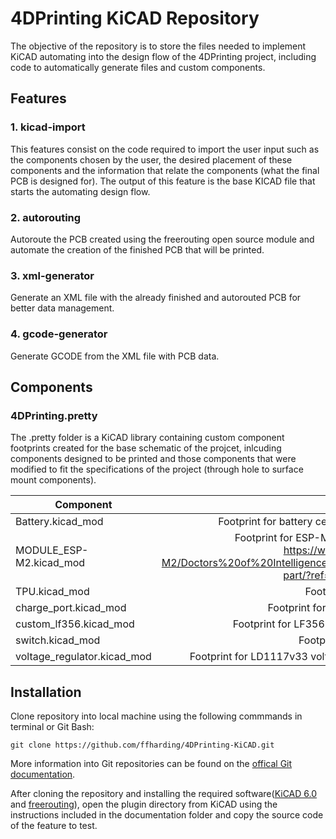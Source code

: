 # 4DPrinting KiCAD Repository
The objective of the repository is to store the files needed to implement KiCAD automating into the design flow of the 4DPrinting project, including code to automatically generate files and custom components.

## Features 
### 1. kicad-import
This features consist on the code required to import the user input such as the components chosen by the user, the desired placement of these components and the information that relate the components (what the final PCB is designed for). The output of this feature is the base KICAD file that starts the automating design flow.
### 2. autorouting
Autoroute the PCB created using the freerouting open source module and automate the creation of the finished PCB that will be printed.
### 3. xml-generator
Generate an XML file with the already finished and autorouted PCB for better data management.
### 4. gcode-generator
Generate GCODE from the XML file with PCB data.

## Components
### 4DPrinting.pretty
The .pretty folder is a KiCAD library containing custom component footprints created for the base schematic of the projcet, inlcuding components designed to be printed and those components that were modified to fit the specifications of the project (through hole to surface mount components). 

| Component      | Description |
| ------------- |:-------------:|
| Battery.kicad_mod      | Footprint for battery cell pack connected with flywires to +/- pads     |
| MODULE_ESP-M2.kicad_mod      | Footprint for ESP-M2 wifi chip downloaded from SnapEDA: https://www.snapeda.com/parts/ESP-M2/Doctors%20of%20Intelligence%20%26%20Technology%20Co.%2C%20LTD/view-part/?ref=search&t=%20ESP-M2%20    |
| TPU.kicad_mod      | Footprint for printed unit TPU   |
| charge_port.kicad_mod      | Footprint for 3.5mm charging port for battery   |
| custom_lf356.kicad_mod      | Footprint for LF356 chip converted to surface mount device |
| switch.kicad_mod      | Footprint for push button switch |
| voltage_regulator.kicad_mod      | Footprint for LD1117v33 voltage regulator converted to surface mount device |

## Installation
Clone repository into local machine using the following commmands in terminal or Git Bash:
```
git clone https://github.com/ffharding/4DPrinting-KiCAD.git
```
More information into Git repositories can be found on the [offical Git documentation](https://docs.github.com/en/repositories).

After cloning the repository and installing the required software([KiCAD 6.0](https://www.kicad.org/download/) and [freerouting](https://github.com/freerouting/freerouting/releases
)), open the plugin directory from KiCAD using the instructions included in the documentation folder and copy the source code of the feature to test.

